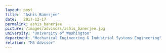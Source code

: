 ```yaml
---
layout: post
title:  "Ashis Banerjee"
date:   2017-12-17 
permalink: ashis_banerjee
picture: /images/advisors/ashis_banerjee.jpg
university: "University of Washington"
department: "Mechanical Engineering & Industrial Systems Engineering"
relation: "MS Advisor"
---
```


